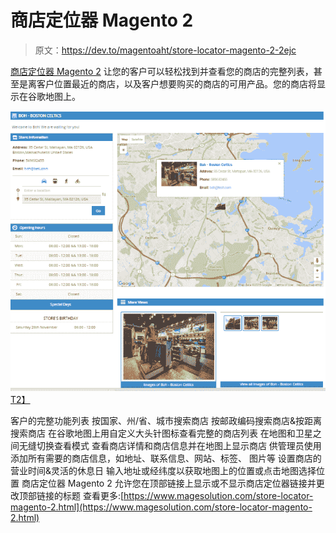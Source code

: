 # 商店定位器 Magento 2

> 原文：<https://dev.to/magentoaht/store-locator-magento-2-2ejc>

[商店定位器 Magento 2](https://www.magesolution.com/store-locator-magento-2.html) 让您的客户可以轻松找到并查看您的商店的完整列表，甚至是离客户位置最近的商店，以及客户想要购买的商店的可用产品。您的商店将显示在谷歌地图上。

[![Store Locator Magento 2](img/f8e16a1786f3da307931dc70a1c7a72e.png)T2】](https://res.cloudinary.com/practicaldev/image/fetch/s--KtNtdxhw--/c_limit%2Cf_auto%2Cfl_progressive%2Cq_auto%2Cw_880/http://www.magesolution.com/blog/wp-content/uploads/2016/02/store-locator.png)

客户的完整功能列表
按国家、州/省、城市搜索商店
按邮政编码搜索商店&按距离搜索商店
在谷歌地图上用自定义大头针图标查看完整的商店列表
在地图和卫星之间无缝切换查看模式
查看商店详情和商店信息并在地图上显示商店
供管理员使用
添加所有需要的商店信息，如地址、联系信息、网站、标签、 图片等
设置商店的营业时间&灵活的休息日
输入地址或经纬度以获取地图上的位置或点击地图选择位置
商店定位器 Magento 2 允许您在顶部链接上显示或不显示商店定位器链接并更改顶部链接的标题
查看更多:[https://www.magesolution.com/store-locator-magento-2.html](https://www.magesolution.com/store-locator-magento-2.html)